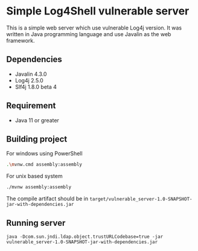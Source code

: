 # Simple Log4Shell vulnerable server

This is a simple web server which use vulnerable Log4j version. It was written in Java programming language and use Javalin as the web framework.

## Dependencies

* Javalin 4.3.0
* Log4j 2.5.0
* Slf4j 1.8.0 beta 4


## Requirement

* Java 11 or greater

## Building project

For windows using PowerShell

```sh
.\mvnw.cmd assembly:assembly
```

For unix based system
```sh
./mvnw assembly:assembly
```

The compile artifact should be in `target/vulnerable_server-1.0-SNAPSHOT-jar-with-dependencies.jar`

## Running server

```
java -Dcom.sun.jndi.ldap.object.trustURLCodebase=true -jar vulnerable_server-1.0-SNAPSHOT-jar-with-dependencies.jar
```
